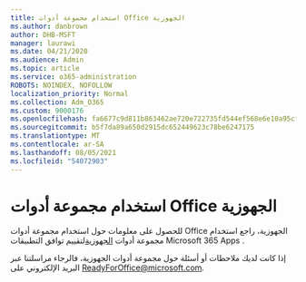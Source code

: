 ```yaml
---
title: استخدام مجموعة أدوات Office الجهوزية
ms.author: danbrown
author: DHB-MSFT
manager: laurawi
ms.date: 04/21/2020
ms.audience: Admin
ms.topic: article
ms.service: o365-administration
ROBOTS: NOINDEX, NOFOLLOW
localization_priority: Normal
ms.collection: Adm_O365
ms.custom: 9000176
ms.openlocfilehash: fa6677c9d811b863462ae720e722735fd544ef568e6e10a95cff35e54948735e
ms.sourcegitcommit: b5f7da89a650d2915dc652449623c78be6247175
ms.translationtype: MT
ms.contentlocale: ar-SA
ms.lasthandoff: 08/05/2021
ms.locfileid: "54072903"
---
```

# <a name="using-the-office-readiness-toolkit"></a>استخدام مجموعة أدوات Office الجهوزية

للحصول على معلومات حول استخدام مجموعة أدوات Office الجهوزية، راجع استخدام مجموعة أدوات [الجهوزية](https://docs.microsoft.com/DeployOffice/readiness-toolkit-application-compatibility-microsoft-365-apps)لتقييم توافق التطبيقات Microsoft 365 Apps .

إذا كانت لديك ملاحظات أو أسئلة حول مجموعة أدوات الجهوزية، فالرجاء مراسلتنا عبر البريد الإلكتروني على ReadyForOffice@microsoft.com.
